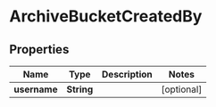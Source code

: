 

# ArchiveBucketCreatedBy

## Properties

Name | Type | Description | Notes
------------ | ------------- | ------------- | -------------
**username** | **String** |  |  [optional]



